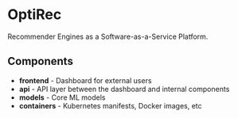 # OptiRec

Recommender Engines as a Software-as-a-Service Platform.

## Components

-   **frontend** - Dashboard for external users
-   **api** - API layer between the dashboard and internal components
-   **models** - Core ML models
-   **containers** - Kubernetes manifests, Docker images, etc
